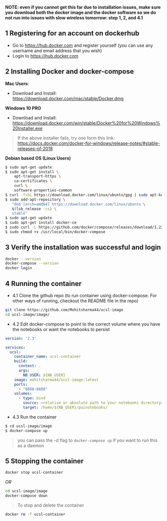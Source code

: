**NOTE: even if you cannot get this far due to installation issues, make sure you download both the docker image and the docker software so we do not run into issues with slow wireless tomorrow: step 1, 2, and 4.1**



## 1 Registering for an account on dockerhub
- Go to https://hub.docker.com and register yourself (you can use any username and email address that you wish)
- Login to https://hub.docker.com

## 2 Installing Docker and docker-compose
**Mac Users**:
- Download and Install: https://download.docker.com/mac/stable/Docker.dmg

**Windows 10 PRO**
- Download and Install: https://download.docker.com/win/stable/Docker%20for%20Windows%20Installer.exe
> If the above installer fails, try one form this link: https://docs.docker.com/docker-for-windows/release-notes/#stable-releases-of-2018

**Debian based OS (Linux Users)**
``` bash
$ sudo apt-get update
$ sudo apt-get install \
    apt-transport-https \
    ca-certificates \
    curl \
    software-properties-common
$ curl -fsSL https://download.docker.com/linux/ubuntu/gpg | sudo apt-key add -
$ sudo add-apt-repository \
   "deb [arch=amd64] https://download.docker.com/linux/ubuntu \
   $(lsb_release -cs) \
   stable"
$ sudo apt-get update
$ sudo apt-get install docker-ce
$ sudo curl -L https://github.com/docker/compose/releases/download/1.22.0/docker-compose-$(uname -s)-$(uname -m) -o /usr/local/bin/docker-compose
$ sudo chmod +x /usr/local/bin/docker-compose
```

## 3 Verify the installation was successful and login
``` bash
docker --version
docker-compose --version
docker login
```

## 4 Running the container
- 4.1 Clone the github repo (to run container using docker-compose. For other ways of running, checkout the README file in the repo)
``` bash
git clone https://github.com/Mohitsharma44/ucsl-image
cd ucsl-image/image/
```


- 4.2 Edit docker-compose to point to the correct volume where you have the notebooks or want the notebooks to persist
``` yaml
version: '2.3'

services:
  ucsl:
    container_name: ucsl-container
    build:
      context: .
      args:
        NB_USER: ${NB_USER}
    image: mohitsharma44/ucsl-image:latest
    ports:
      - "8888:8888"
    volumes:
      - type: bind
        source: <relative or absolute path to your notebooks directory>
        target: /home/${NB_USER}/puinotebooks/
```
- 4.3 Run the container
``` bash
$ cd ucsl-image/image
$ docker-compose up
```
> you can pass the -d flag to `docker-compose up` if you want to run this as a daemon

## 5 Stopping the container
``` bash
docker stop ucsl-container
```
*OR*
``` bash
cd ucsl-image/image
docker-compose down
```
> To stop and delete the container
``` bash
docker rm -f ucsl-container
```
